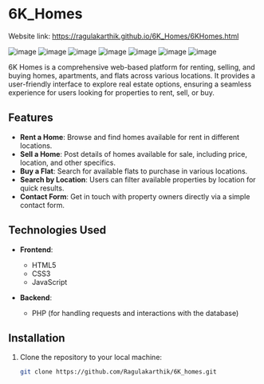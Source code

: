 # 6K_Homes

Website link: https://ragulakarthik.github.io/6K_Homes/6KHomes.html

![image](https://github.com/user-attachments/assets/4535e3a6-af0f-4c46-ad71-f553796b9681)
![image](https://github.com/user-attachments/assets/af6ace6a-6d9c-4455-8690-beaa5bdf7d84)
![image](https://github.com/user-attachments/assets/831d94bf-824e-4708-969f-b18b4e2b5f42)
![image](https://github.com/user-attachments/assets/163e4019-ea7b-49d8-9050-a7447ffbdfdb)
![image](https://github.com/user-attachments/assets/ebad2148-c816-454f-b1e0-5f36f241edfb)
![image](https://github.com/user-attachments/assets/c73e9635-acef-4454-b888-f0cfbee22748)
![image](https://github.com/user-attachments/assets/6330dc79-0efb-4574-96be-8d88a7ac1632)



6K Homes is a comprehensive web-based platform for renting, selling, and buying homes, apartments, and flats across various locations. It provides a user-friendly interface to explore real estate options, ensuring a seamless experience for users looking for properties to rent, sell, or buy.

## Features

- **Rent a Home**: Browse and find homes available for rent in different locations.
- **Sell a Home**: Post details of homes available for sale, including price, location, and other specifics.
- **Buy a Flat**: Search for available flats to purchase in various locations.
- **Search by Location**: Users can filter available properties by location for quick results.
- **Contact Form**: Get in touch with property owners directly via a simple contact form.

## Technologies Used

- **Frontend**:
  - HTML5
  - CSS3
  - JavaScript

- **Backend**:
  - PHP (for handling requests and interactions with the database)

## Installation

1. Clone the repository to your local machine:
   ```bash
   git clone https://github.com/Ragulakarthik/6K_homes.git
